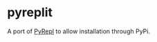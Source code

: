 # pyreplit

A port of [PyRepl](https://github.com/sugarfi/PyRepl) to allow installation through PyPi.
